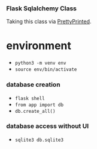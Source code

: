 ### Flask Sqlalchemy Class

Taking this class via [PrettyPrinted](https://courses.prettyprinted.com/).

# environment

- `python3 -m venv env`
- `source env/bin/activate`

### database creation

- `flask shell`
- `from app import db`
- `db.create_all()`

### database access without UI

- `sqlite3 db.sqlite3`